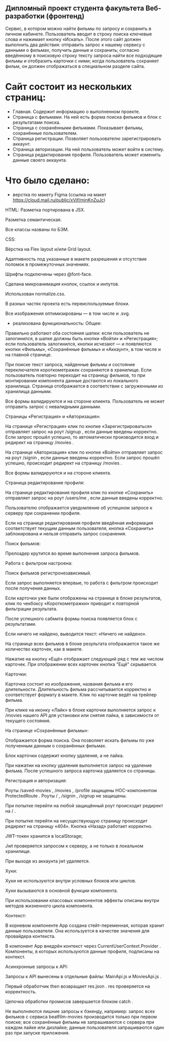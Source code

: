 ## Дипломный проект студента факультета Веб-разработки (фронтенд)
Сервис, в котором можно найти фильмы по запросу и сохранить в личном кабинете.
Пользователь вводит в строку поиска ключевые слова и нажимает кнопку «Искать». После этого сайт должен выполнить два действия:
отправить запрос к нашему сервису с данными о фильмах, получить данные и сохранить;
согласно введённому в поисковую строку тексту запроса найти все подходящие фильмы и отобразить карточки с ними;
когда пользователь сохраняет фильм, он должен отображаться в специальном разделе сайта.

# Сайт состоит из нескольких страниц:
* Главная. Содержит информацию о выполненном проекте.
* Страница с фильмами. На ней есть форма поиска фильмов и блок с результатами поиска.
* Страница с сохранёнными фильмами. Показывает фильмы, сохранённые пользователем.
* Страница регистрации. Позволяет пользователю зарегистрировать аккаунт.
* Страница авторизации. На ней пользователь может войти в систему.
* Страница редактирования профиля. Пользователь может изменить данные своего аккаунта.

# Что было сделано:
* верстка по макету Figma (ссылка на макет https://cloud.mail.ru/public/xVjf/mjnKnZuJc)
  
HTML:
Разметка портирована в JSX.

Разметка семантическая.

Все классы названы по БЭМ.

CSS:

Вёрстка на Flex layout и/или Grid layout.

Адаптивность под указанные в макете разрешения и отсутствие поломок в промежуточных значениях.

Шрифты подключены через @font-face.

Сделана микроанимация кнопок, ссылок и инпутов.

Использован normalize.сss.

В разных частях проекта есть переиспользуемые блоки.

Все изображения оптимизированы — в том числе и .svg.

* реализована функциональность:
  Общее:

Правильно работают оба состояния шапки: если пользователь не залогинился, в шапке должны быть
кнопки «Войти» и «Регистрация»; если пользователь залогинился, кнопки исчезают — и появляются
кнопки «Фильмы», «Сохранённые фильмы» и «Аккаунт», в том числе и на главной странице.

При поиске текст запроса, найденные фильмы и состояние переключателя короткометражек
сохраняются в хранилище. Если пользователь повторно переходит на страницу фильмов, то при
монтировании компонента данные достаются из локального хранилища. Страница отображается в
соответствии с загруженными из хранилища данными.

Все формы валидируются и на стороне клиента. Пользователь не может отправить запрос с
невалидными данными.

Страницы «Регистрация» и «Авторизация»:

На странице «Регистрация» клик по кнопке «Зарегистрироваться» отправляет запрос на роут /signup ,
если данные введены корректно. Если запрос прошёл успешно, то автоматически производится вход и
редирект на страницу /movies .

На странице «Авторизация» клик по кнопке «Войти» отправляет запрос на роут /signin , если данные
введены корректно. Если запрос прошёл успешно, происходит редирект на страницу /movies .

Все формы валидируются и на стороне клиента.

Страница редактирование профиля:

На странице редактирования профиля клик по кнопке «Сохранить» отправляет запрос на роут
/users/me , если данные введены корректно.

Пользователю отображается уведомление об успешном запросе к серверу при сохранении профиля.

Если на странице редактирования профиля введённая информация соответствует текущим данным
пользователя, кнопка «Сохранить» заблокирована и нельзя отправить запрос сохранения.

Поиск фильмов:

Прелоадер крутится во время выполнения запроса фильмов.

Работа с фильтром настроена:

Поиск фильмов регистронезависимый.

Если запрос выполняется впервые, то работа с фильтром происходит после получения данных.

Если карточки уже были отображены на странице в блоке результатов, клик по чекбоксу
«Короткометражки» приводит к повторной фильтрации результата.

После успешного сабмита формы поиска появляется блок с результатами.

Если ничего не найдено, выводится текст: «Ничего не найдено».

На странице всех фильмов в блоке результата отображается такое же количество карточек, как в макете.

Нажатие на кнопку «Ещё» отображает следующий ряд с тем же числом карточек. При отображении всех
карточек кнопка "Ещё" скрывается.

Карточки:

Карточка состоит из изображения, названия фильма и его длительности. Длительность фильма
рассчитывается корректно и соответствует формату в макете. Клик по карточке ведёт на трейлер
фильма.

При клике на иконку «Лайк» в блоке карточки выполняется запрос к /movies нашего API для установки
или снятия лайка, в зависимости от текущего состояния.

На странице «Сохранённые фильмы»:

Отображается форма поиска. Она позволяет искать фильмы по уже полученным данным о
сохранённых фильмах.

Блок карточки содержит кнопку удаления, а не лайка.

При нажатии на кнопку удаления выполняется запрос на удаление фильма. После успешного запроса
карточка удаляется со страницы.

Регистрация и авторизация:

Роуты /saved-movies , /movies , /profile защищены HOC-компонентом ProtectedRoute . Роуты / , /signin ,
/signup не защищены.

При попытке перейти на любой защищённый роут происходит редирект на / .

При попытке перейти на несуществующую страницу происходит редирект на страницу «404». Кнопка
«Назад» работает корректно.

JWT-токен хранится в localStorage;

Jwt проверяется запросом к серверу, а не только в локальном хранилище.

При выходе из аккаунта jwt удаляется.

Хуки:

Хуки не используются внутри условных блоков или циклов.

Хуки вызываются в основной функции компонента.

При использовании классовых компонентов эффекты описаны внутри методов жизненного цикла
компонента.

Контекст:

В корневом компоненте App создана стейт-переменная, которая хранит данные пользователя. Она
используется в качестве значения для провайдера контекста.

В компонент App внедрён контекст через CurrentUserContext.Provider .
Компоненты, в которых используются данные профиля, подписаны на контекст.

Асинхронные запросы к API:

Запросы к API вынесены в отдельные файлы: MainApi.js и MoviesApi.js .

Первый обработчик then возвращает res.json . res проверяется на корректность. 

Цепочка обработки промисов завершается блоком catch .

Не выполняются лишние запросы к бэкенду, например: запрос всех фильмов с сервиса beatfilm-movies
производится только при первом поиске; все сохранённые фильмы не запрашиваются с сервера при
каждом лайке или дизлайке; данные пользователя запрашиваются один раз при запуске приложения.


